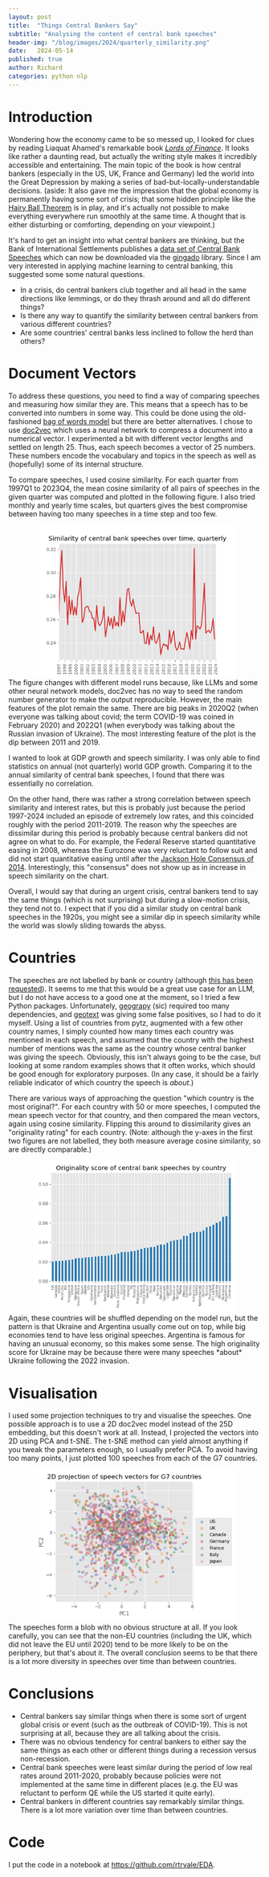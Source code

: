 ```yaml
---
layout: post
title:  "Things Central Bankers Say"
subtitle: "Analysing the content of central bank speeches"
header-img: "/blog/images/2024/quarterly_similarity.png"
date:   2024-05-14
published: true
author: Richard
categories: python nlp
---
```

# Introduction
Wondering how the economy came to be so messed up, I looked for clues by reading Liaquat Ahamed's remarkable book <a href="https://en.wikipedia.org/wiki/Lords_of_Finance">*Lords of Finance*</a>. It looks like rather a daunting read, but actually the writing style makes it incredibly accessible and entertaining. The main topic of the book is how central bankers (especially in the US, UK, France and Germany) led the world into the Great Depression by making a series of bad-but-locally-understandable decisions. (aside: It also gave me the impression that the global economy is permanently having some sort of crisis; that some hidden principle like the <a href="https://en.wikipedia.org/wiki/Hairy_ball_theorem">Hairy Ball Theorem</a> is in play, and it's actually not possible to make everything everywhere run smoothly at the same time. A thought that is either disturbing or comforting, depending on your viewpoint.)

It's hard to get an insight into what central bankers are thinking, but the Bank of International Settlements publishes a <a href="https://www.bis.org/cbspeeches/index.htm">data set of Central Bank Speeches</a> which can now be downloaded via the <a href="https://www.bis.org/innovation/bis_open_tech_gingado.htm">gingado</a> library. Since I am very interested in applying machine learning to central banking, this suggested some some natural questions.

- In a crisis, do central bankers club together and all head in the same directions like lemmings, or do they thrash around and all do different things?
- Is there any way to quantify the similarity between central bankers from various different countries?
- Are some countries' central banks less inclined to follow the herd than others?

# Document Vectors
To address these questions, you need to find a way of comparing speeches and measuring how similar they are. This means that a speech has to be converted into numbers in some way. This could be done using the old-fashioned <a href="https://en.wikipedia.org/wiki/Bag-of-words_model">bag of words model</a> but there are better alternatives. I chose to use <a href="[https://radimrehurek.com/gensim/auto_examples/tutorials/run_doc2vec_lee.html](https://radimrehurek.com/gensim/auto_examples/tutorials/run_doc2vec_lee.html)">doc2vec</a> which uses a neural network to compress a document into a numerical vector. I experimented a bit with different vector lengths and settled on length 25. Thus, each speech becomes a vector of 25 numbers. These numbers encode the vocabulary and topics in the speech as well as (hopefully) some of its internal structure.

To compare speeches, I used cosine similarity. For each quarter from 1997Q1 to 2023Q4, the mean cosine similarity of all pairs of speeches in the given quarter was computed and plotted in the following figure. I also tried monthly and yearly time scales, but quarters gives the best compromise between having too many speeches in a time step and too few. 
<div style="width:80%; margin:0 auto;">
 <img src="/blog/images/2024/quarterly_similarity.png" />
</div>
The figure changes with different model runs because, like LLMs and some other neural network models, doc2vec has no way to seed the random number generator to make the output reproducible. However, the main features of the plot remain the same. There are big peaks in 2020Q2 (when everyone was talking about covid; the term COVID-19 was coined in February 2020) and 2022Q1 (when everybody was talking about the Russian invasion of Ukraine). The most interesting feature of the plot is the dip between 2011 and 2019.

I wanted to look at GDP growth and speech similarity. I was only able to find statistics on annual (not quarterly) world GDP growth. Comparing it to the annual similarity of central bank speeches, I found that there was essentially no correlation. 

On the other hand, there was rather a strong correlation between speech similarity and interest rates, but this is probably just because the period 1997-2024 included an episode of extremely low rates, and this coincided roughly with the period 2011-2019. The reason why the speeches are dissimilar during this period is probably because central bankers did not agree on what to do. For example, the Federal Reserve started quantitative easing in 2008, whereas the Eurozone was very reluctant to follow suit and did not start quantitative easing until after the <a href="https://www.economist.com/the-economist-explains/2014/08/20/how-jackson-hole-became-such-an-important-economic-talking-shop">Jackson Hole Consensus of 2014</a>. Interestingly, this "consensus" does not show up as in increase in speech similarity on the chart.

Overall, I would say that during an urgent crisis, central bankers tend to say the same things (which is not surprising) but during a slow-motion crisis, they tend not to. I expect that if you did a similar study on central bank speeches in the 1920s, you might see a similar dip in speech similarity while the world was slowly sliding towards the abyss.

# Countries
The speeches are not labelled by bank or country (although <a href="https://www.linkedin.com/posts/douglaskgaraujo_chatgpt-ai-centralbank-activity-7171869028448124928-ZT92/">this has been requested</a>). It seems to me that this would be a great use case for an LLM, but I do not have access to a good one at the moment, so I tried a few Python packages. Unfortunately, <a href="https://pypi.org/project/geograpy3/">geograpy</a> (sic) required too many dependencies, and <a href="https://pypi.org/project/geotext/">geotext</a> was giving some false positives, so I had to do it myself. Using a list of countries from pytz, augmented with a few other country names, I simply counted how many times each country was mentioned in each speech, and assumed that the country with the highest number of mentions was the same as the country whose central banker was giving the speech. Obviously, this isn't always going to be the case, but looking at some random examples shows that it often works, which should be good enough for exploratory purposes. (In any case, it should be a fairly reliable indicator of which country the speech is *about*.)

There are various ways of approaching the question "which country is the most original?". For each country with 50 or more speeches, I computed the mean speech vector for that country, and then compared the mean vectors, again using cosine similarity. Flipping this around to dissimilarity gives an "originality rating" for each country. (Note: although the y-axes in the first two figures are not labelled, they both measure average cosine similarity, so are directly comparable.)
<div style="width:80%; margin:0 auto;">
 <img src="/blog/images/2024/speech_originality.png" />
</div>
Again, these countries will be shuffled depending on the model run, but the pattern is that Ukraine and Argentina usually come out on top, while big economies tend to have less original speeches. Argentina is famous for having an unusual economy, so this makes some sense. The high originality score for Ukraine may be because there were many speeches *about* Ukraine following the 2022 invasion. 

# Visualisation
I used some projection techniques to try and visualise the speeches. One possible approach is to use a 2D doc2vec model instead of the 25D embedding, but this doesn't work at all. Instead, I projected the vectors into 2D using PCA and t-SNE. The t-SNE method can yield almost anything if you tweak the parameters enough, so I usually prefer PCA. To avoid having too many points, I just plotted 100 speeches from each of the G7 countries.
<div style="width:80%; margin:0 auto;">
 <img src="/blog/images/2024/PCA.png" />
</div>
The speeches form a blob with no obvious structure at all. If you look carefully, you can see that the non-EU countries (including the UK, which did not leave the EU until 2020) tend to be more likely to be on the periphery, but that's about it. The overall conclusion seems to be that there is a lot more diversity in speeches over time than between countries.

# Conclusions
- Central bankers say similar things when there is some sort of urgent global crisis or event (such as the outbreak of COVID-19). This is not surprising at all, because they are all talking about the crisis.
- There was no obvious tendency for central bankers to either say the same things as each other or different things during a recession versus non-recession.
- Central bank speeches were least similar during the period of low real rates around 2011-2020, probably because policies were not implemented at the same time in different places (e.g. the EU was reluctant to perform QE while the US started it quite early).
- Central bankers in different countries say remarkably similar things. There is a lot more variation over time than between countries.

# Code
I put the code in a notebook at <a href="https://github.com/rtrvale/EDA">https://github.com/rtrvale/EDA</a>.
